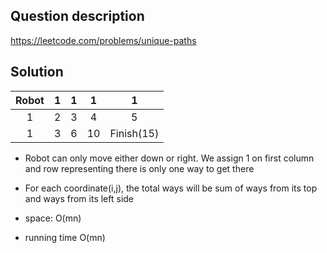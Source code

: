## Question description

https://leetcode.com/problems/unique-paths

## Solution

| Robot |  1   |  1   |  1   |     1      |
| :---: | :--: | :--: | :--: | :--------: |
|   1   |  2   |  3   |  4   |     5      |
|   1   |  3   |  6   |  10  | Finish(15) |

- Robot can only move either down or right. We assign 1 on first column and row representing there is only one way to get there
- For each coordinate(i,j), the total ways  will be sum of ways from its top and ways from its left side

- space: O(mn)
- running time O(mn)

